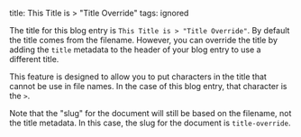 title: This Title is > "Title Override"
tags: ignored

The title for this blog entry is `This Title is > "Title Override"`.
By default the title comes from the filename. However, you can override
the title by adding the `title` metadata to the header of your blog
entry to use a different title.

This feature is designed to allow you to put characters in the title
that cannot be use in file names. In the case of this blog entry, that
character is the `>`.

Note that the "slug" for the document will still be based on the
filename, not the title metadata. In this case, the slug for the
document is `title-override`.
